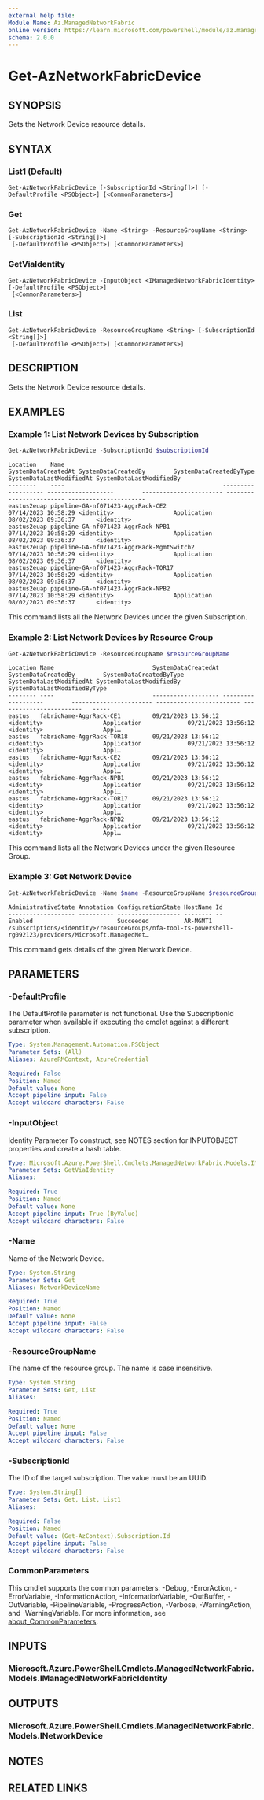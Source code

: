 ```yaml
---
external help file:
Module Name: Az.ManagedNetworkFabric
online version: https://learn.microsoft.com/powershell/module/az.managednetworkfabric/get-aznetworkfabricdevice
schema: 2.0.0
---
```


# Get-AzNetworkFabricDevice

## SYNOPSIS
Gets the Network Device resource details.

## SYNTAX

### List1 (Default)
```
Get-AzNetworkFabricDevice [-SubscriptionId <String[]>] [-DefaultProfile <PSObject>] [<CommonParameters>]
```

### Get
```
Get-AzNetworkFabricDevice -Name <String> -ResourceGroupName <String> [-SubscriptionId <String[]>]
 [-DefaultProfile <PSObject>] [<CommonParameters>]
```

### GetViaIdentity
```
Get-AzNetworkFabricDevice -InputObject <IManagedNetworkFabricIdentity> [-DefaultProfile <PSObject>]
 [<CommonParameters>]
```

### List
```
Get-AzNetworkFabricDevice -ResourceGroupName <String> [-SubscriptionId <String[]>]
 [-DefaultProfile <PSObject>] [<CommonParameters>]
```

## DESCRIPTION
Gets the Network Device resource details.

## EXAMPLES

### Example 1: List Network Devices by Subscription
```powershell
Get-AzNetworkFabricDevice -SubscriptionId $subscriptionId
```

```output
Location    Name                                             SystemDataCreatedAt SystemDataCreatedBy        SystemDataCreatedByType SystemDataLastModifiedAt SystemDataLastModifiedBy
--------    ----                                             ------------------- -------------------        ----------------------- ------------------------ ----------------------
eastus2euap pipeline-GA-nf071423-AggrRack-CE2                07/14/2023 10:58:29 <identity>                 Application             08/02/2023 09:36:37      <identity>
eastus2euap pipeline-GA-nf071423-AggrRack-NPB1               07/14/2023 10:58:29 <identity>                 Application             08/02/2023 09:36:37      <identity>
eastus2euap pipeline-GA-nf071423-AggrRack-MgmtSwitch2        07/14/2023 10:58:29 <identity>                 Application             08/02/2023 09:36:37      <identity>
eastus2euap pipeline-GA-nf071423-AggrRack-TOR17              07/14/2023 10:58:29 <identity>                 Application             08/02/2023 09:36:37      <identity>
eastus2euap pipeline-GA-nf071423-AggrRack-NPB2               07/14/2023 10:58:29 <identity>                 Application             08/02/2023 09:36:37      <identity>
```

This command lists all the Network Devices under the given Subscription.

### Example 2: List Network Devices by Resource Group
```powershell
Get-AzNetworkFabricDevice -ResourceGroupName $resourceGroupName
```

```output
Location Name                            SystemDataCreatedAt SystemDataCreatedBy        SystemDataCreatedByType SystemDataLastModifiedAt SystemDataLastModifiedBy   SystemDataLastModifiedByType
-------- ----                            ------------------- -------------------        ----------------------- ------------------------ ------------------------   -----
eastus   fabricName-AggrRack-CE1         09/21/2023 13:56:12 <identity>                 Application             09/21/2023 13:56:12      <identity>                 Appl…
eastus   fabricName-AggrRack-TOR18       09/21/2023 13:56:12 <identity>                 Application             09/21/2023 13:56:12      <identity>                 Appl…
eastus   fabricName-AggrRack-CE2         09/21/2023 13:56:12 <identity>                 Application             09/21/2023 13:56:12      <identity>                 Appl…
eastus   fabricName-AggrRack-NPB1        09/21/2023 13:56:12 <identity>                 Application             09/21/2023 13:56:12      <identity>                 Appl…
eastus   fabricName-AggrRack-TOR17       09/21/2023 13:56:12 <identity>                 Application             09/21/2023 13:56:12      <identity>                 Appl…
eastus   fabricName-AggrRack-NPB2        09/21/2023 13:56:12 <identity>                 Application             09/21/2023 13:56:12      <identity>                 Appl…
```

This command lists all the Network Devices under the given Resource Group.

### Example 3: Get Network Device
```powershell
Get-AzNetworkFabricDevice -Name $name -ResourceGroupName $resourceGroupName
```

```output
AdministrativeState Annotation ConfigurationState HostName Id
------------------- ---------- ------------------ -------- --
Enabled                        Succeeded          AR-MGMT1 /subscriptions/<identity>/resourceGroups/nfa-tool-ts-powershell-rg092123/providers/Microsoft.ManagedNet…
```

This command gets details of the given Network Device.

## PARAMETERS

### -DefaultProfile
The DefaultProfile parameter is not functional.
Use the SubscriptionId parameter when available if executing the cmdlet against a different subscription.

```yaml
Type: System.Management.Automation.PSObject
Parameter Sets: (All)
Aliases: AzureRMContext, AzureCredential

Required: False
Position: Named
Default value: None
Accept pipeline input: False
Accept wildcard characters: False
```

### -InputObject
Identity Parameter
To construct, see NOTES section for INPUTOBJECT properties and create a hash table.

```yaml
Type: Microsoft.Azure.PowerShell.Cmdlets.ManagedNetworkFabric.Models.IManagedNetworkFabricIdentity
Parameter Sets: GetViaIdentity
Aliases:

Required: True
Position: Named
Default value: None
Accept pipeline input: True (ByValue)
Accept wildcard characters: False
```

### -Name
Name of the Network Device.

```yaml
Type: System.String
Parameter Sets: Get
Aliases: NetworkDeviceName

Required: True
Position: Named
Default value: None
Accept pipeline input: False
Accept wildcard characters: False
```

### -ResourceGroupName
The name of the resource group.
The name is case insensitive.

```yaml
Type: System.String
Parameter Sets: Get, List
Aliases:

Required: True
Position: Named
Default value: None
Accept pipeline input: False
Accept wildcard characters: False
```

### -SubscriptionId
The ID of the target subscription.
The value must be an UUID.

```yaml
Type: System.String[]
Parameter Sets: Get, List, List1
Aliases:

Required: False
Position: Named
Default value: (Get-AzContext).Subscription.Id
Accept pipeline input: False
Accept wildcard characters: False
```

### CommonParameters
This cmdlet supports the common parameters: -Debug, -ErrorAction, -ErrorVariable, -InformationAction, -InformationVariable, -OutBuffer, -OutVariable, -PipelineVariable, -ProgressAction, -Verbose, -WarningAction, and -WarningVariable. For more information, see [about_CommonParameters](http://go.microsoft.com/fwlink/?LinkID=113216).

## INPUTS

### Microsoft.Azure.PowerShell.Cmdlets.ManagedNetworkFabric.Models.IManagedNetworkFabricIdentity

## OUTPUTS

### Microsoft.Azure.PowerShell.Cmdlets.ManagedNetworkFabric.Models.INetworkDevice

## NOTES

## RELATED LINKS
